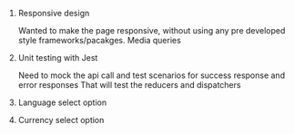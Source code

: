 1. Responsive design

   Wanted to make the page responsive, without using any pre developed style frameworks/pacakges.
   Media queries

2. Unit testing with Jest

   Need to mock the api call and test scenarios for success response and error responses
   That will test the reducers and dispatchers

3. Language select option

4. Currency select option
